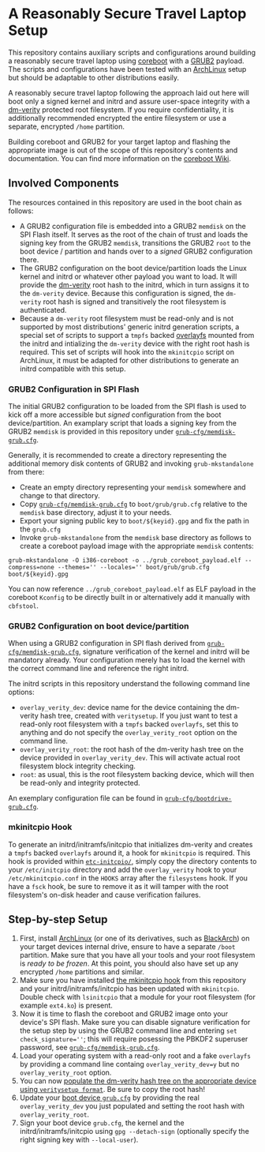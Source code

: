 # A Reasonably Secure Travel Laptop Setup #

This repository contains auxiliary scripts and configurations around building a reasonably secure travel laptop using [coreboot](https://www.coreboot.org/) with a [GRUB2](http://www.gnu.org/software/grub/) payload.
The scripts and configurations have been tested with an [ArchLinux](https://www.archlinux.org/) setup but should be adaptable to other distributions easily.

A reasonably secure travel laptop following the approach laid out here will boot only a signed kernel and initrd and assure user-space integrity with a [dm-verity](https://lwn.net/Articles/459420/) protected root filesystem. If you require confidentiality, it is additionally recommended encrypted the entire filesystem or use a separate, encrypted `/home` partition.

Building coreboot and GRUB2 for your target laptop and flashing the appropriate image is out of the scope of this repository's contents and documentation. You can find more information on the [coreboot Wiki](https://coreboot.org/Welcome_to_coreboot).

## Involved Components ##

The resources contained in this repository are used in the boot chain as follows:
- A GRUB2 configuration file is embedded into a GRUB2 `memdisk` on the SPI Flash itself. It serves as the root of the chain of trust and loads the signing key from the GRUB2 `memdisk`, transitions the GRUB2 `root` to the boot device / partition and hands over to a *signed* GRUB2 configuration there.
- The GRUB2 configuration on the boot device/partition loads the Linux kernel and initrd or whatever other payload you want to load. It will provide the [dm-verity](https://lwn.net/Articles/459420/) root hash to the initrd, which in turn assigns it to the `dm-verity` device. Because this configuration is signed, the `dm-verity` root hash is signed and transitively the root filesystem is authenticated.
- Because a `dm-verity` root filesystem must be read-only and is not supported by most distributions' generic initrd generation scripts, a special set of scripts to support a `tmpfs` backed [overlayfs](https://www.kernel.org/doc/Documentation/filesystems/overlayfs.txt) mounted from the initrd and intializing the `dm-verity` device with the right root hash is required. This set of scripts will hook into the `mkinitcpio` script on ArchLinux, it must be adapted for other distributions to generate an initrd compatible with this setup.


### GRUB2 Configuration in SPI Flash ###

The initial GRUB2 configuration to be loaded from the SPI flash is used to kick off a more accessible but *signed* configuration from the boot device/partition.
An examplary script that loads a signing key from the GRUB2 `memdisk` is provided in this repository under [`grub-cfg/memdisk-grub.cfg`](grub-cfg/memdisk-grub.cfg).

Generally, it is recommended to create a directory representing the additional memory disk contents of GRUB2 and invoking `grub-mkstandalone` from there:
- Create an empty directory representing your `memdisk` somewhere and change to that directory.
- Copy [`grub-cfg/memdisk-grub.cfg`](grub-cfg/memdisk-grub.cfg) to `boot/grub/grub.cfg` relative to the `memdisk` base directory, adjust it to your needs.
- Export your signing public key to `boot/${keyid}.gpg` and fix the path in the `grub.cfg`
- Invoke `grub-mkstandalone` from the `memdisk` base directory as follows to create a coreboot payload image with the appropriate `memdisk` contents:
```
grub-mkstandalone -O i386-coreboot -o ../grub_coreboot_payload.elf --compress=none --themes='' --locales='' boot/grub/grub.cfg boot/${keyid}.gpg
```

You can now reference `../grub_coreboot_payload.elf` as ELF payload in the coreboot `Kconfig` to be directly built in or alternatively add it manually with `cbfstool`.

### GRUB2 Configuration on boot device/partition ###

When using a GRUB2 configuration in SPI flash derived from [`grub-cfg/memdisk-grub.cfg`](grub-cfg/memdisk-grub.cfg), signature verification of the kernel and initrd will be mandatory already.
Your configuration merely has to load the kernel with the correct command line and reference the right initrd.

The initrd scripts in this repository understand the following command line options:
- `overlay_verity_dev`: device name for the device containing the dm-verity hash tree, created with `veritysetup`. If you just want to test a read-only root filesystem with a `tmpfs` backed `overlayfs`, set this to anything and do not specify the `overlay_verity_root` option on the command line.
- `overlay_verity_root`: the root hash of the dm-verity hash tree on the device provided in `overlay_verity_dev`. This will activate actual root filesystem block integrity checking.
- `root`: as usual, this is the root filesystem backing device, which will then be read-only and integrity protected.

An exemplary configuration file can be found in [`grub-cfg/bootdrive-grub.cfg`](grub-cfg/bootdrive-grub.cfg).


### mkinitcpio Hook ###

To generate an initrd/initramfs/initcpio that initializes dm-verity and creates a `tmpfs` backed `overlayfs` around it, a hook for `mkinitcpio` is required. This hook is provided within [`etc-initcpio/`](etc-initcpio/), simply copy the directory contents to your `/etc/initcpio` directory and add the `overlay_verity` hook to your `/etc/mkinitcpio.conf` in the  `HOOKS` array after the `filesystems` hook. If you have a `fsck` hook, be sure to remove it as it will tamper with the root filesystem's on-disk header and cause verification failures.


## Step-by-step Setup ##

1. First, install [ArchLinux](https://www.archlinux.org/) (or one of its derivatives, such as [BlackArch](http://blackarch.org/)) on your target devices internal drive, ensure to have a separate `/boot` partition. Make sure that you have all your tools and your root filesystem is *ready to be frozen*. At this point, you should also have set up any encrypted `/home` partitions and similar.
2. Make sure you have installed [the mkinitcpio hook](etc-initcpio/) from this repository and your initrd/initramfs/initcpio has been updated with `mkinitcpio`. Double check with `lsinitcpio` that a module for your root filesystem (for example `ext4.ko`) is present.
3. Now it is time to flash the coreboot and GRUB2 image onto your device's SPI flash. Make sure you can disable signature verification for the setup step by using the GRUB2 command line and entering `set check_signature=''`; this will require posessing the PBKDF2 superuser password, see [`grub-cfg/memdisk-grub.cfg`](grub-cfg/memdisk-grub.cfg).
4. Load your operating system with a read-only root and a fake `overlayfs` by providing a command line containg `overlay_verity_dev=y` but no `overlay_verity_root` option.
5. You can now [populate the dm-verity hash tree on the appropriate device using `veritysetup format`](https://gitlab.com/cryptsetup/cryptsetup/wikis/DMVerity). Be sure to copy the root hash!
6. Update your [boot device `grub.cfg`](grub-cfg/bootdrive-grub.cfg) by providing the real `overlay_verity_dev` you just populated and setting the root hash with `overlay_verity_root`.
7. Sign your boot device `grub.cfg`, the kernel and the initrd/initramfs/initcpio using `gpg --detach-sign` (optionally specify the right signing key with `--local-user`).
